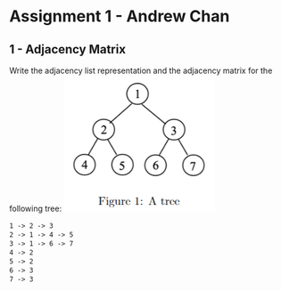 # Assignment 1 - Andrew Chan

## 1 - Adjacency Matrix
Write the adjacency list representation and the adjacency matrix for the following tree:
![Tree 1](imgs/tree1.png)
```
1 -> 2 -> 3
2 -> 1 -> 4 -> 5
3 -> 1 -> 6 -> 7
4 -> 2
5 -> 2
6 -> 3
7 -> 3
```